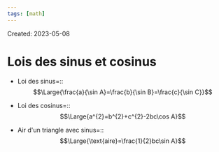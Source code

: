 ```yaml
---
tags: [math] 
---
```

Created: 2023-05-08

# Lois des sinus et cosinus
- Loi des sinus=::$$\Large{\frac{a}{\sin A}=\frac{b}{\sin B}=\frac{c}{\sin C}}$$
<!--SR:!2024-09-01,292,250-->
- Loi des cosinus=::$$\Large{a^{2}=b^{2}+c^{2}-2bc\cos A}$$
<!--SR:!2024-01-11,91,230-->

- Air d'un triangle avec sinus=::$$\Large{\text{aire}=\frac{1}{2}bc\sin A}$$
<!--SR:!2023-12-22,57,230-->

